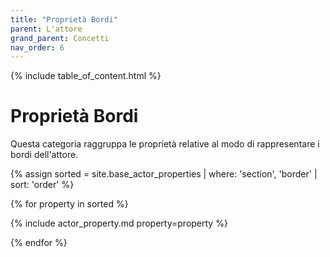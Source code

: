 ```yaml
---
title: "Proprietà Bordi"
parent: L'attore
grand_parent: Concetti
nav_order: 6
---
```


{% include table_of_content.html %}


# Proprietà Bordi

Questa categoria raggruppa le proprietà relative al modo di rappresentare i bordi dell'attore.

{% assign sorted = site.base_actor_properties | where: 'section', 'border' | sort: 'order' %}

{% for property in sorted %}

{% include actor_property.md property=property %}

{% endfor %}
